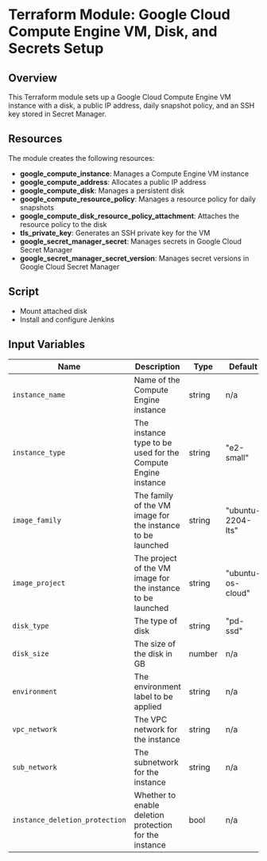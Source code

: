 # Terraform Module: Google Cloud Compute Engine VM, Disk, and Secrets Setup

## Overview

This Terraform module sets up a Google Cloud Compute Engine VM instance with a disk, a public IP address, daily snapshot policy, and an SSH key stored in Secret Manager.

## Resources

The module creates the following resources:

- **google_compute_instance**: Manages a Compute Engine VM instance
- **google_compute_address**: Allocates a public IP address
- **google_compute_disk**: Manages a persistent disk
- **google_compute_resource_policy**: Manages a resource policy for daily snapshots
- **google_compute_disk_resource_policy_attachment**: Attaches the resource policy to the disk
- **tls_private_key**: Generates an SSH private key for the VM
- **google_secret_manager_secret**: Manages secrets in Google Cloud Secret Manager
- **google_secret_manager_secret_version**: Manages secret versions in Google Cloud Secret Manager

## Script

 - Mount attached disk
 - Install and configure Jenkins

## Input Variables

| Name                         | Description                                                        | Type         | Default             | Required |
|------------------------------|--------------------------------------------------------------------|--------------|---------------------|----------|
| `instance_name`              | Name of the Compute Engine instance                                | string       | n/a                 | yes      |
| `instance_type`              | The instance type to be used for the Compute Engine instance       | string       | "e2-small"          | no       |
| `image_family`               | The family of the VM image for the instance to be launched         | string       | "ubuntu-2204-lts"   | no       |
| `image_project`              | The project of the VM image for the instance to be launched        | string       | "ubuntu-os-cloud"   | no       |
| `disk_type`                  | The type of disk                                                   | string       | "pd-ssd"            | no       |
| `disk_size`                  | The size of the disk in GB                                         | number       | n/a                 | yes      |
| `environment`                | The environment label to be applied                                | string       | n/a                 | yes      |
| `vpc_network`                | The VPC network for the instance                                   | string       | n/a                 | yes      |
| `sub_network`                | The subnetwork for the instance                                    | string       | n/a                 | yes      |
| `instance_deletion_protection`| Whether to enable deletion protection for the instance            | bool         | n/a                 | yes      |